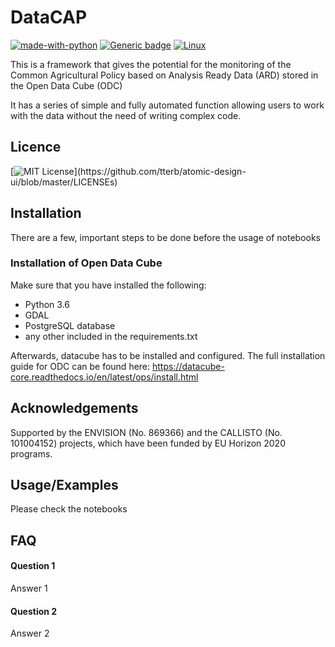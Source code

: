 
# DataCAP
[![made-with-python](https://img.shields.io/badge/Made%20with-Python-1f425f.svg)](https://www.python.org/) [![Generic badge](https://img.shields.io/badge/OpenDataCube-<COLOR>.svg)](https://shields.io/) [![Linux](https://svgshare.com/i/Zhy.svg)](https://svgshare.com/i/Zhy.svg)

This is a framework that gives the potential for the monitoring of the Common Agricultural Policy based on Analysis Ready Data (ARD) stored in the Open Data Cube (ODC)

It has a series of simple and fully automated function allowing users to work with the data without the need of writing complex code.

## Licence 
[![MIT License](https://img.shields.io/apm/l/atomic-design-ui.svg?)](https://github.com/tterb/atomic-design-ui/blob/master/LICENSEs)

## Installation

There are a few, important steps to be done before the usage of notebooks

### Installation of Open Data Cube ### 

Make sure that you have installed the following:

* Python 3.6
* GDAL
* PostgreSQL database
* any other included in the requirements.txt

Afterwards, datacube has to be installed and configured. The full installation guide for ODC can be found here: https://datacube-core.readthedocs.io/en/latest/ops/install.html


## Acknowledgements
Supported by the ENVISION (No. 869366) and the CALLISTO (No. 101004152) projects, which have been funded by EU Horizon 2020 programs.

## Usage/Examples

Please check the notebooks 



  
## FAQ

#### Question 1

Answer 1

#### Question 2

Answer 2

  
